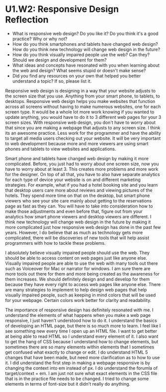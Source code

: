# U1.W2: Responsive Design Reflection

* What is responsive web design? Do you like it?  Do you think it's a good practice? Why or why not?
* How do you think smartphones and tablets have changed web design? How do you think new technology will change web design in the future?
* How do you think visually impaired people use the web? Can they? Should we design and development for them?
* What ideas and concepts have resonated with you when learning about the web and design? What seems stupid or doesn't make sense?
* Did you find any resources on your own that helped you better understand a topic? If so, please list it.

Responsive web design is designing in a way that your website adjusts to the screen size that you use. Anything from your smart phone, to tablets, to desktops. Responsive web design helps you make websites that function across all screens without having to make numerous websites, one for each screen type. It would be a whole lot more work knowing if you wanted to update anything, you would have to do it to 3 different web pages for your 3 screen sizes. With responsive web design, you don't have to worry about that since you are making a webpage that adjusts to any screen size. I think its an awesome practice. Less work for the programmer and have the ability to target all media users checking out your website. It will be very important to web development because more and more viewers are using smart phones and tablets to view websites and applications.

Smart phone and tablets have changed web design by making it more complicated. Before, you just had to worry about one screen size, now you have to worry about at least 3. This creates more problems and more work for the designer. On top of all that, you have to also have separate analytics for each type of device your website is on and different marketing strategies. For example, what if you had a hotel booking site and you learn that desktop users care more about reviews and viewing pictures of the hotels. They spend more time on that on the desktop, but smart phone viewers who see your site care mainly about getting to the reservations page as fast as they can. You will have to take into consideration how to make those adjustments and even before that, figure out from your analytics how smart phone viewers and desktop viewers are different. I think new technology will change web design in the future by making it more complicated just how responsive web design has done in the past few years. However, I do believe that as much as technology gets more complicated, there will be discoveries of new tools that will help assist programmers with how to tackle these problems.

I absolutely believe visually impaired people should use the web. They should be able to access content on web pages just like anyone else. Visually impaired people are able to use the web with many tools out there such as Voiceover for Mac or narrator for windows. I am sure there are more tools out there for them and more being created as the awareness for them increases. We should definitely design and and develop for them because they have every right to access web pages like anyone else. There are many strategies to implement to help design web pages that help visually impaired people, such as keeping in mind colors that will be used for your webpage. Certain colors work better for clarity and readability.

The importance of responsive design has definitely resonated with me. I understand the elements of what happens when you make a web page responsive, I just haven't understood how to do it. I understand the basics of developing an HTML page, but there is so much more to learn. I feel like I see something new every time I open up an HTML file. I want to get better at being able to read HTML so I understand every element of it. I also want to get the hang of CSS because I understand how to change elements, but sometimes there are so many elements within elements that I sometimes get confused what exactly to change or edit. I do understand HTML 5 changes that have been made, but need more clarification as to how to use it. I did understand the first step in making a webpage responsive is by changing the context into em instead of px. I do understand the forumla of target/context = em. I am just not sure what exact elements in the CSS file that is in the practice file needs to be changed. I tried to change some elements in terms of font-size but it didn't really do anything.